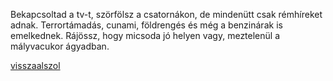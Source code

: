 Bekapcsoltad a tv-t, szörfölsz a csatornákon, de mindenütt csak rémhíreket adnak. 
Terrortámadás, cunami, földrengés és még a benzinárak is emelkednek.
Rájössz, hogy micsoda jó helyen vagy, meztelenül a mályvacukor ágyadban.


[visszaalszol](../alvas/alom.md)